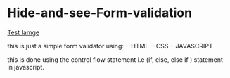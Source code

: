 # Hide-and-see-Form-validation

[Test Iamge](https://github.com/Benrobo/Hide-and-see-Form-validation/blob/master/Capture.PNG)


this is just a simple form validator using:
--HTML
--CSS
--JAVASCRIPT

this is done using the control flow statement i.e (if, else, else if ) statement in javascript.
